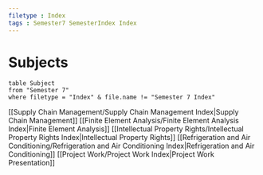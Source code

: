 ```yaml
---
filetype : Index
tags : Semester7 SemesterIndex Index
---
```


# Subjects

```dataview
table Subject
from "Semester 7"
where filetype = "Index" & file.name != "Semester 7 Index"
```
 [[Supply Chain Management/Supply Chain Management Index|Supply Chain Management]]
 [[Finite Element Analysis/Finite Element Analysis Index|Finite Element Analysis]]
 [[Intellectual Property Rights/Intellectual Property Rights Index|Intellectual Property Rights]]
 [[Refrigeration and Air Conditioning/Refrigeration and Air Conditioning Index|Refrigeration and Air Conditioning]]
 [[Project Work/Project Work Index|Project Work Presentation]]

